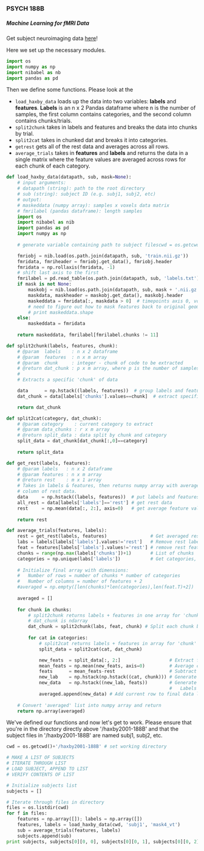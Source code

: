 ### PSYCH 188B

##### Machine Learning for fMRI Data
Get subject neuroimaging data [here](http://data.pymvpa.org/datasets/haxby2001/)!

Here we set up the necessary modules.
```python
import os
import numpy as np
import nibabel as nb
import pandas as pd
```

Then we define some functions. Please look at the 
- `load_haxby_data` loads up the data into two variables: **labels** and **features**. **Labels** is an n x 2 Pandas dataframe where n is the number of samples, the first column contains categories, and the second column contains chunks/trials.
- `split2chunk` takes in labels and features and breaks the data into chunks by trial. 
- `split2cat` takes in chunked dat and breaks it into categories.
- `getrest` gets all of the rest data and averages across all rows. 
- `average_trials` takes in **features** and **labels** and returns the data in a single matrix where the feature values are averaged across rows for each chunk of each category.

```python
def load_haxby_data(datapath, sub, mask=None):
    # input arguments:
    # datapath (string): path to the root directory
    # sub (string): subject ID (e.g. subj1, subj2, etc)
    # output:
    # maskeddata (numpy array): samples x voxels data matrix
    # fmrilabel (pandas dataframe): length samples
    import os
    import nibabel as nib
    import pandas as pd
    import numpy as np
    
    # generate variable containing path to subject filescwd = os.getcwd()+'/haxby2001-188B'

    fmriobj = nib.load(os.path.join(datapath, sub, 'train.nii.gz'))
    fmridata, fmriheader = fmriobj.get_data(), fmriobj.header
    fmridata = np.rollaxis(fmridata, -1)
    # shift last axis to the first
    fmrilabel = pd.read_table(os.path.join(datapath, sub, 'labels.txt'), delim_whitespace=True)
    if mask is not None:
        maskobj = nib.load(os.path.join(datapath, sub, mask + '.nii.gz'))
        maskdata, maskheader = maskobj.get_data(), maskobj.header
        maskeddata = fmridata[:, maskdata > 0]  # timepoints axis 0, voxels axis 1
        # need to figure out how to mask features back to original geometry
        # print maskeddata.shape
    else:
        maskeddata = fmridata
    
    return maskeddata, fmrilabel[fmrilabel.chunks != 11]
```    

```python
def split2chunk(labels, features, chunk):
    # @param  labels    : n x 2 dataframe
    # @param  features  : n x m array
    # @param  chunk     : integer - chunk of code to be extracted
    # @return dat_chunk : p x m array, where p is the number of samples in the chunk
    #
    # Extracts a specific 'chunk' of data 

    data      = np.hstack((labels, features))  # group labels and features into one matrix, ndarray
    dat_chunk = data[labels['chunks'].values==chunk]  # extract specific 'chunk' of data

    return dat_chunk
```

```python
def split2cat(category, dat_chunk):
    # @param category    : current category to extract
    # @param data_chunks : r x m array
    # @return split_data : data split by chunk and category
    split_data = dat_chunk[dat_chunk[:,0]==category]
    
    return split_data
```

```python
def get_rest(labels, features):
    # @param labels   : n x 2 dataframe
    # @param features : n x m array
    # @return rest    : m x 1 array
    # Takes in labels & features, then returns numpy array with average value per
    # column of rest data.     
    data     = np.hstack((labels, features))  # put labels and features into one matrix
    all_rest = data[labels['labels']=='rest'] # get rest data
    rest     = np.mean(data[:, 2:], axis=0)   # get average feature values and remove rest label
    
    return rest
```

```python
def average_trials(features, labels):
    rest = get_rest(labels, features)                # Get averaged rest data
    labs = labels[labels['labels'].values!='rest']   # Remove rest labels, labs is a pandas dataframe!
    feat = features[labels['labels'].values!='rest'] # remove rest features
    chunks = range(np.max(labels['chunks'])+1)       # List of chunks
    categories = np.unique(labs['labels'])           # Get categories, array of categories
    
    # Initialize final array with dimensions:
    #   Number of rows = number of chunks * number of categories
    #   Number of columns = number of features + 2
    #averaged = np.empty([len(chunks)*len(categories),len(feat.T)+2])
    
    averaged = []
    
    for chunk in chunks:
        # split2chunk returns labels + features in one array for 'chunk'
        # dat_chunk is ndarray
        dat_chunk = split2chunk(labs, feat, chunk) # Split each chunk by category
        
        for cat in categories:
            # split2cat returns labels + features in array for 'chunk' and 'cat'
            split_data = split2cat(cat, dat_chunk)

            new_feats  = split_data[:, 2:]                  # Extract features from labels
            mean_feats = np.mean(new_feats, axis=0)         # Average columns down to 1 row
            feats      = mean_feats-rest                    # Subtract averaged rest values
            new_lab    = np.hstack(np.hstack((cat, chunk))) # Generate new label
            new_data   = np.hstack((new_lab, feats))        # Generate 1-D array containing all data
                                                            #   Labels in indeces 0 and 1
            averaged.append(new_data) # Add current row to final data list
    
    # Convert 'averaged' list into numpy array and return
    return np.array(averaged)
```

We've defined our functions and now let's get to work. Please ensure that you're in the directory directly above '/haxby2001-188B' and that the subject files in '/haxby2001-188B' are named subj1, subj2, etc. 
```python
cwd = os.getcwd()+'/haxby2001-188B' # set working directory

# MAKE A LIST OF SUBJECTS
# ITERATE THROUGH LIST
# LOAD SUBJECT, APPEND TO LIST
# VERIFY CONTENTS OF LIST

# Initialize subjects list
subjects = []

# Iterate through files in directory
files = os.listdir(cwd)
for f in files:
    features = np.array([]); labels = np.array([])
    features, labels = load_haxby_data(cwd, 'subj1', 'mask4_vt')
    sub = average_trials(features, labels)
    subjects.append(sub)
print subjects, subjects[0][0, 0], subjects[0][0, 1], subjects[0][0, 2], type(subjects[0])
```
